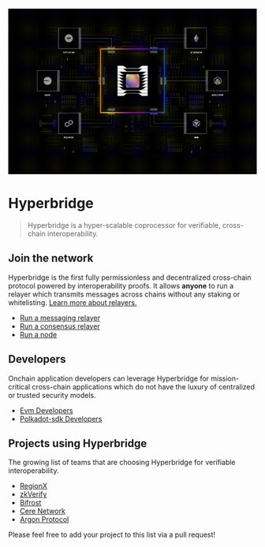 ![Hyperbridge Coprocessor](./docs/public/coprocessor.gif)

# Hyperbridge

> Hyperbridge is a hyper-scalable coprocessor for verifiable, cross-chain interoperability.


## Join the network

Hyperbridge is the first fully permissionless and decentralized cross-chain protocol powered by interoperability proofs.
It allows **anyone** to run a relayer which transmits messages across chains without any staking or whitelisting. [Learn more about relayers.](https://docs.hyperbridge.network/developers/explore/relayers)

 - [Run a messaging relayer](https://docs.hyperbridge.network/developers/network/relayer/messaging/relayer)
 - [Run a consensus relayer](https://docs.hyperbridge.network/developers/network/relayer/consensus/relayer)
 - [Run a node](https://docs.hyperbridge.network/developers/network/node)


## Developers

Onchain application developers can leverage Hyperbridge for mission-critical cross-chain applications which do not have the luxury of centralized or trusted security models.

 - [Evm Developers](https://docs.hyperbridge.network/developers/evm/getting-started)
 - [Polkadot-sdk Developers](https://docs.hyperbridge.network/developers/polkadot/getting-started)

## Projects using Hyperbridge

The growing list of teams that are choosing Hyperbridge for verifiable interoperability.

- [RegionX](https://github.com/RegionX-Labs/RegionX)
- [zkVerify](https://github.com/HorizenLabs/zkVerify)
- [Bifrost](https://github.com/bifrost-io/bifrost)
- [Cere Network](https://github.com/Cerebellum-Network/blockchain-node)
- [Argon Protocol](https://github.com/argonprotocol/mainchain)

Please feel free to add your project to this list via a pull request!
